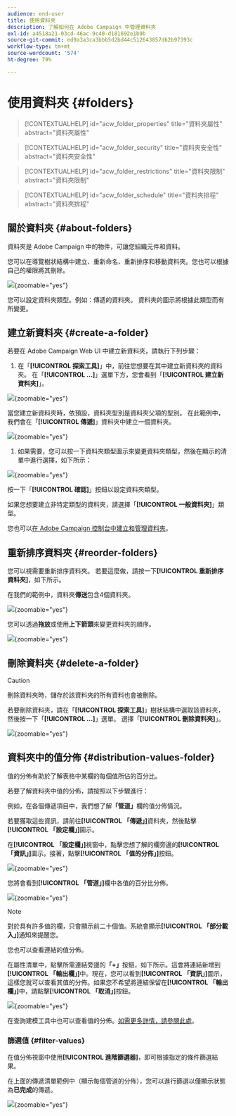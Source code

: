 ```yaml
---
audience: end-user
title: 使用資料夾
description: 了解如何在 Adobe Campaign 中管理資料夾
exl-id: a4518a21-03cd-46ac-9c40-d181692e1b9b
source-git-commit: ed9a3a3ca3bbb5d2bd44c512643857d62b97393c
workflow-type: tm+mt
source-wordcount: '574'
ht-degree: 79%

---
```


# 使用資料夾 {#folders}

>[!CONTEXTUALHELP]
>id="acw_folder_properties"
>title="資料夾屬性"
>abstract="資料夾屬性"

>[!CONTEXTUALHELP]
>id="acw_folder_security"
>title="資料夾安全性"
>abstract="資料夾安全性"

>[!CONTEXTUALHELP]
>id="acw_folder_restrictions"
>title="資料夾限制"
>abstract="資料夾限制"

>[!CONTEXTUALHELP]
>id="acw_folder_schedule"
>title="資料夾排程"
>abstract="資料夾排程"

## 關於資料夾 {#about-folders}

資料夾是 Adobe Campaign 中的物件，可讓您組織元件和資料。

您可以在導覽樹狀結構中建立、重新命名、重新排序和移動資料夾。您也可以根據自己的權限將其刪除。

![](assets/folders.png){zoomable="yes"}

您可以設定資料夾類型。例如：傳遞的資料夾。
資料夾的圖示將根據此類型而有所變更。

## 建立新資料夾 {#create-a-folder}

若要在 Adobe Campaign Web UI 中建立新資料夾，請執行下列步驟：

1. 在「**[!UICONTROL 探索工具]**」中，前往您想要在其中建立新資料夾的資料夾。
在「**[!UICONTROL ...]**」選單下方，您會看到「**[!UICONTROL 建立新資料夾]**」。

![](assets/folder_create.png){zoomable="yes"}

當您建立新資料夾時，依預設，資料夾型別是資料夾父項的型別。 在此範例中，我們會在「**[!UICONTROL 傳遞]**」資料夾中建立一個資料夾。

![](assets/folder_new.png){zoomable="yes"}

1. 如果需要，您可以按一下資料夾類型圖示來變更資料夾類型，然後在顯示的清單中進行選擇，如下所示：

![](assets/folder_type.png){zoomable="yes"}

按一下「**[!UICONTROL 確認]**」按鈕以設定資料夾類型。

如果您想要建立非特定類型的資料夾，請選擇「**[!UICONTROL 一般資料夾]**」類型。

您也可以[在 Adobe Campaign 控制台中建立和管理資料夾](https://experienceleague.adobe.com/zh-hant/docs/campaign/campaign-v8/config/configuration/folders-and-views)。


## 重新排序資料夾 {#reorder-folders}

您可以視需要重新排序資料夾。 若要這麼做，請按一下&#x200B;**[!UICONTROL 重新排序資料夾]**，如下所示。

在我們的範例中，資料夾&#x200B;**傳送**&#x200B;包含4個資料夾。

![](assets/folder-reorder.png){zoomable="yes"}

您可以透過&#x200B;**拖放**&#x200B;或使用&#x200B;**上下箭頭**&#x200B;來變更資料夾的順序。

![](assets/folder-draganddrop.png){zoomable="yes"}


## 刪除資料夾 {#delete-a-folder}

>[!CAUTION]
>
>刪除資料夾時，儲存於該資料夾的所有資料也會被刪除。

若要刪除資料夾，請在「**[!UICONTROL 探索工具]**」樹狀結構中選取該資料夾，然後按一下「**[!UICONTROL ...]**」選單。
選擇「**[!UICONTROL 刪除資料夾]**」。

![](assets/folder_delete.png){zoomable="yes"}

## 資料夾中的值分佈 {#distribution-values-folder}

值的分佈有助於了解表格中某欄的每個值所佔的百分比。

若要了解資料夾中值的分佈，請按照以下步驟進行：

例如，在各個傳遞項目中，我們想了解&#x200B;**「管道」**&#x200B;欄的值分佈情況。

若要獲取這些資訊，請前往&#x200B;**[!UICONTROL 「傳遞」]**&#x200B;資料夾，然後點擊&#x200B;**[!UICONTROL 「設定欄」]**&#x200B;圖示。

在&#x200B;**[!UICONTROL 「設定欄」]**&#x200B;視窗中，點擊您想了解的欄旁邊的&#x200B;**[!UICONTROL 「資訊」]**&#x200B;圖示。接著，點擊&#x200B;**[!UICONTROL 「值的分佈」]**&#x200B;按鈕。

![](assets/values_deliveries.png){zoomable="yes"}

您將會看到&#x200B;**[!UICONTROL 「管道」]**&#x200B;欄中各值的百分比分佈。

![](assets/values_percentage.png){zoomable="yes"}

>[!NOTE]
>
> 對於具有許多值的欄，只會顯示前二十個值。系統會顯示&#x200B;**[!UICONTROL 「部分載入」]**&#x200B;通知來提醒您。

您也可以查看連結的值分佈。

在屬性清單中，點擊所需連結旁邊的&#x200B;**「+」**&#x200B;按鈕，如下所示。這會將連結新增到&#x200B;**[!UICONTROL 「輸出欄」]**&#x200B;中。現在，您可以看到&#x200B;**[!UICONTROL 「資訊」]**&#x200B;圖示，這樣您就可以查看其值的分佈。如果您不希望將連結保留在&#x200B;**[!UICONTROL 「輸出欄」]**&#x200B;中，請點擊&#x200B;**[!UICONTROL 「取消」]**&#x200B;按鈕。

![](assets/values_link.png){zoomable="yes"}

在查詢建模工具中也可以查看值的分佈。[如需更多詳情，請參閱此處](../query/build-query.md#distribution-of-values-in-a-query)。

### 篩選值 {#filter-values}

在值分佈視窗中使用&#x200B;**[!UICONTROL 進階篩選器]**，即可根據指定的條件篩選結果。

在上面的傳遞清單範例中（顯示每個管道的分佈），您可以進行篩選以僅顯示狀態為&#x200B;**已完成**&#x200B;的傳遞。

![](assets/values_filter.png){zoomable="yes"}
